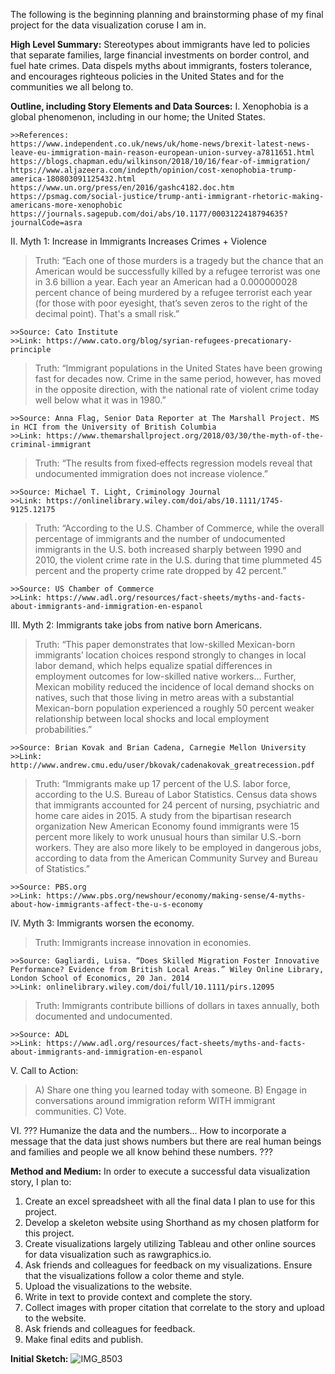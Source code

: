 The following is the beginning planning and brainstorming phase of my final project for the data visualization coruse I am in. 

**High Level Summary:** 
Stereotypes about immigrants have led to policies that separate families, large financial investments on border control, and fuel hate crimes. Data dispels myths about immigrants, fosters tolerance, and encourages righteous policies in the United States and for the communities we all belong to.   

**Outline, including Story Elements and Data Sources:**
I. Xenophobia is a global phenomenon, including in our home; the United States. 
  
    >>References:
    https://www.independent.co.uk/news/uk/home-news/brexit-latest-news-leave-eu-immigration-main-reason-european-union-survey-a7811651.html
    https://blogs.chapman.edu/wilkinson/2018/10/16/fear-of-immigration/
    https://www.aljazeera.com/indepth/opinion/cost-xenophobia-trump-america-180803091125432.html
    https://www.un.org/press/en/2016/gashc4182.doc.htm
    https://psmag.com/social-justice/trump-anti-immigrant-rhetoric-making-americans-more-xenophobic
    https://journals.sagepub.com/doi/abs/10.1177/0003122418794635?journalCode=asra

II. Myth 1: Increase in Immigrants Increases Crimes + Violence
  
  >Truth: “Each one of those murders is a tragedy but the chance that an American would be successfully killed by a refugee terrorist was one in 3.6 billion a year. Each year an American had a 0.000000028 percent chance of being murdered by a refugee terrorist each year (for those with poor eyesight, that’s seven zeros to the right of the decimal point). That's a small risk.”
  
    >>Source: Cato Institute
    >>Link: https://www.cato.org/blog/syrian-refugees-precationary-principle
  
  >Truth: “Immigrant populations in the United States have been growing fast for decades now. Crime in the same period, however, has moved in the opposite direction, with the national rate of violent crime today well below what it was in 1980.”
    
    >>Source: Anna Flag, Senior Data Reporter at The Marshall Project. MS in HCI from the University of British Columbia 
    >>Link: https://www.themarshallproject.org/2018/03/30/the-myth-of-the-criminal-immigrant
  
  >Truth: “The results from fixed‐effects regression models reveal that undocumented immigration does not increase violence.”
    
    >>Source: Michael T. Light, Criminology Journal 
    >>Link: https://onlinelibrary.wiley.com/doi/abs/10.1111/1745-9125.12175  
  
  >Truth: “According to the U.S. Chamber of Commerce, while the overall percentage of immigrants and the number of undocumented immigrants in the U.S. both increased sharply between 1990 and 2010, the violent crime rate in the U.S. during that time plummeted 45 percent and the property crime rate dropped by 42 percent.”
    
    >>Source: US Chamber of Commerce
    >>Link: https://www.adl.org/resources/fact-sheets/myths-and-facts-about-immigrants-and-immigration-en-espanol

III. Myth 2: Immigrants take jobs from native born Americans.
  
  >Truth: “This paper demonstrates that low-skilled Mexican-born immigrants’ location choices respond strongly to changes in local labor demand, which helps equalize spatial differences in employment outcomes for low-skilled native workers… Further, Mexican mobility reduced the incidence of local demand shocks on natives, such that those living in metro areas with a substantial Mexican-born population experienced a roughly 50 percent weaker relationship between local shocks and local employment probabilities.” 
    
    >>Source: Brian Kovak and Brian Cadena, Carnegie Mellon University
    >>Link: http://www.andrew.cmu.edu/user/bkovak/cadenakovak_greatrecession.pdf
  
  >Truth: “Immigrants make up 17 percent of the U.S. labor force, according to the U.S. Bureau of Labor Statistics. Census data shows that immigrants accounted for 24 percent of nursing, psychiatric and home care aides in 2015. A study from the bipartisan research organization New American Economy found immigrants were 15 percent more likely to work unusual hours than similar U.S.-born workers. They are also more likely to be employed in dangerous jobs, according to data from the American Community Survey and Bureau of Statistics.”
    
    >>Source: PBS.org 
    >>Link: https://www.pbs.org/newshour/economy/making-sense/4-myths-about-how-immigrants-affect-the-u-s-economy

IV. Myth 3: Immigrants worsen the economy. 
  
  >Truth: Immigrants increase innovation in economies. 
    
    >>Source: Gagliardi, Luisa. “Does Skilled Migration Foster Innovative Performance? Evidence from British Local Areas.” Wiley Online Library, London School of Economics, 20 Jan. 2014
    >>Link: onlinelibrary.wiley.com/doi/full/10.1111/pirs.12095
  
  >Truth: Immigrants contribute billions of dollars in taxes annually, both documented and undocumented. 
    
    >>Source: ADL
    >>Link: https://www.adl.org/resources/fact-sheets/myths-and-facts-about-immigrants-and-immigration-en-espanol 

V. Call to Action: 
  >A) Share one thing you learned today with someone. 
  >B) Engage in conversations around immigration reform WITH immigrant communities.
  >C) Vote. 

VI. ??? Humanize the data and the numbers… How to incorporate a message that the data just shows numbers but there are real human beings and families and people we all know behind these numbers. ???


**Method and Medium:**
In order to execute a successful data visualization story, I plan to:
  1. Create an excel spreadsheet with all the final data I plan to use for this project. 
  2. Develop a skeleton website using Shorthand as my chosen platform for this project.
  3. Create visualizations largely utilizing Tableau and other online sources for data visualization such as rawgraphics.io. 
  4. Ask friends and colleagues for feedback on my visualizations. Ensure that the visualizations follow a color theme and style. 
  5. Upload the visualizations to the website. 
  6. Write in text to provide context and complete the story. 
  7. Collect images with proper citation that correlate to the story and upload to the website.  
  8. Ask friends and colleagues for feedback. 
  9. Make final edits and publish. 
  
**Initial Sketch:**
![IMG_8503](https://user-images.githubusercontent.com/54717708/69021098-b0841280-0984-11ea-9e79-a4159b59eeb6.jpg)

